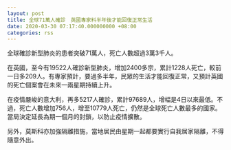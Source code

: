 ```yaml
---
layout: post
title: 全球71萬人確診　英國專家料半年後才能回復正常生活
date: 2020-03-30 07:17:40.000000000 +08:00
categories: rss
---
```


全球確診新型肺炎的患者突破71萬人，死亡人數超過3萬3千人。　

在英國，至今有19522人確診新型肺炎，增加2400多宗，累計1228人死亡，較前一日多209人。有專家預計，要過多半年，民眾的生活才能回復正常，又預計英國的死亡個案會在未來一兩星期持續上升。

在疫情嚴峻的意大利，再多5217人確診，累計97689人，增幅是4日以來最低。不過，死亡人數增加756人，增至10779人死亡，仍然是全球死亡人數最多的國家。當局決定延長為期一個月的封鎖，以防止疫情擴散。

另外，莫斯科亦加強隔離措施，當地居民由星期一起都要實行自我居家隔離，不得隨意外出。
